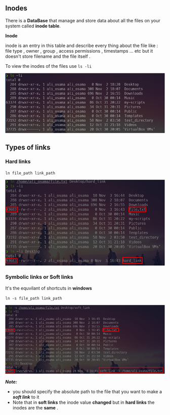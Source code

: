 ## Inodes

There is a **DataBase** that manage and store data about all the files on your system called **inode table**.

**Inode**

inode is an entry in this table and describe every thing about the file like : file type , owner , group , access permissions , timestamps ... etc
but it doesn't store filename and the file itself .

To view the inodes of the files use `ls -li`

![](imgs/showing_inodes.png) 



## Types of links

### Hard links

`ln file_path link_path`

![](imgs/hard_link.png)


### Symbolic links or Soft links

It's the equvilant of shortcuts in **windows**

`ln -s file_path link_path`

![](imgs/soft_link.png)

***Note:***
- you should specify the absolute path to the file that you want to make a ***soft link*** to it 
- Note that in **soft links** the inode value **changed** but in **hard links** the inodes are the **same** .
